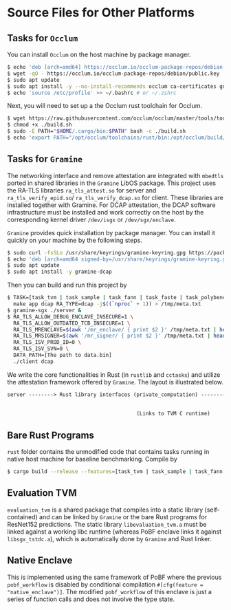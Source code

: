 # Source Files for Other Platforms

## Tasks for `Occlum`
You can install `Occlum` on the host machine by package manager.
```sh
$ echo 'deb [arch=amd64] https://occlum.io/occlum-package-repos/debian focal main' | tee /etc/apt/sources.list.d/occlum.list
$ wget -qO - https://occlum.io/occlum-package-repos/debian/public.key | sudo apt-key add -
$ sudo apt update
$ sudo apt install -y --no-install-recommends occlum ca-certificates gnupg2 jq make gdb wget libfuse-dev libtool tzdata
$ echo 'source /etc/profile' >> ~/.bashrc # or ~/.zshrc
```

Next, you will need to set up a the Occlum rust toolchain for Occlum.
```sh
$ wget https://raw.githubusercontent.com/occlum/occlum/master/tools/toolchains/rust/build.sh
$ chmod +x ./build.sh
$ sudo -E PATH="$HOME/.cargo/bin:$PATH" bash -c ./build.sh
$ echo 'export PATH="/opt/occlum/toolchains/rust/bin:/opt/occlum/build/bin:$PATH"' >> ~/.bashrc # or ~/.zshrc
```

## Tasks for `Gramine`
The networking interface and remove attestation are integrated with `mbedtls` ported in shared libraries in the `Gramine` LibOS package. This project uses the RA-TLS libraries `ra_tls_attest.so` for server and `ra_tls_verify_epid.so`/ `ra_tls_verify_dcap.so` for client. These libraries are
installed together with Gramine. For DCAP attestation, the DCAP software infrastructure must be installed and work correctly on the host by the corresponding kernel driver `/dev/isgx` or `/dev/sgx/enclave`.

`Gramine` provides quick installation by package manager. You can install it quickly on your machine by the following steps.

```sh
$ sudo curl -fsSLo /usr/share/keyrings/gramine-keyring.gpg https://packages.gramineproject.io/gramine-keyring.gpg
$ echo 'deb [arch=amd64 signed-by=/usr/share/keyrings/gramine-keyring.gpg] https://packages.gramineproject.io/ focal main' | sudo tee /etc/apt/sources.list.d/gramine.list
$ sudo apt update
$ sudo apt install -y gramine-dcap
```

Then you can build and run this project by
```sh
$ TASK=[task_tvm | task_sample | task_fann | task_faste | task_polybench] \
  make app dcap RA_TYPE=dcap -j$((`nproc` + 1)) > /tmp/meta.txt
$ gramine-sgx ./server &
$ RA_TLS_ALLOW_DEBUG_ENCLAVE_INSECURE=1 \
  RA_TLS_ALLOW_OUTDATED_TCB_INSECURE=1 \
  RA_TLS_MRENCLAVE=$(awk '/mr_enclave/ { print $2 }' /tmp/meta.txt | head -1) \
  RA_TLS_MRSIGNER=$(awk '/mr_signer/ { print $2 }' /tmp/meta.txt | head -1) \
  RA_TLS_ISV_PROD_ID=0 \
  RA_TLS_ISV_SVN=0 \
  DATA_PATH=[The path to data.bin]
  ./client dcap
```

We write the core functionalities in Rust (in `rustlib` and `cctasks`) and utilize the attestation framework offered by `Gramine`. The layout is illustrated below.
```txt
server --------> Rust library interfaces (private_computation) --------> Rust cctasks package
                                                                                  |
                                                                                  |
                                          (Links to TVM C runtime)       <--------+
```

## Bare Rust Programs

`rust` folder contains the unmodified code that contains tasks running in native host machine for baseline benchmarking. Compile by

```sh
$ cargo build --release --features=[task_tvm | task_sample | task_fann | task_faste | task_polybench]
```

## Evaluation TVM
`evaluation_tvm` is a shared package that compiles into a static library (self-contained) and can be linked by `Gramine` or the bare Rust programs for ResNet152 predictions. The static library `libevaluation_tvm.a` must be linked against a working libc runtime (whereas PoBF enclave links it against `libsgx_tstdc.a`), which is automatically done by `Gramine` and Rust linker.

## Native Enclave

This is implemented using the same framework of PoBF where the previous `pobf_workflow` is disabled by conditional compilation `#[cfg(feature = "native_enclave")]`. The modified `pobf_workflow` of this enclave is just a series of function calls and does not involve the type state.
